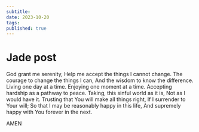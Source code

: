```yaml
---
subtitle:
date: 2023-10-20
tags:
published: true
---
```


# Jade post

God grant me  serenity,
Help me accept the things I cannot change.
The courage to change the things I can,
And the wisdom to know the difference.
Living one day at a time.
Enjoying one moment at a time.
Accepting hardship as a pathway to peace.
Taking,  this sinful world as it is,
Not as I would have it.
Trusting that You will make all things right,
If I surrender to Your will;
So that I may be reasonably happy in this life,
And supremely happy with You forever in the next.

AMEN